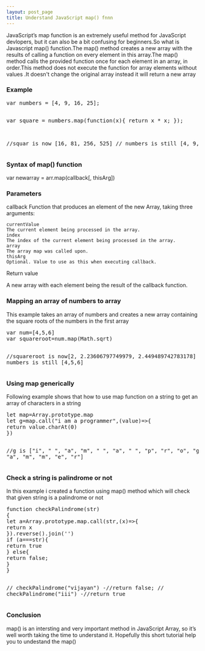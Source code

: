 ```yaml
---
layout: post_page
title: Understand JavaScript map() fnnn
---
```


JavaScript’s map function is an extremely useful method for JavaScript devlopers, but it can also be a bit confusing for beginners.So what is Javascript map() function.The map() method creates a new array with the results of calling a  function on every element in this array.The map() method calls the provided function once for each element in an array, in order.This method does not execute the function for array elements without values .It doesn't change the original array instead it will return a new array

<h3>Example</h3>

<div class='code'>
<pre>
var numbers = [4, 9, 16, 25];

var square = numbers.map(function(x){
   return x * x;
});

//squar is now [16, 81, 256, 525]
// numbers is still [4, 9, 16, 25]
</pre>
</div>


<h3>Syntax of map() function</h3>

 var newarray = arr.map(callback[, thisArg])

 <h3>Parameters</h3>

callback
Function that produces an element of the new Array, taking three arguments:
 
	currentValue
	The current element being processed in the array.
	index
	The index of the current element being processed in the array.
	array
	The array map was called upon.
	thisArg
	Optional. Value to use as this when executing callback.
Return value

A new array with each element being the result of the callback function.


<h3>Mapping an array of numbers to array</h3>
<p>This example takes an array of numbers and creates a new array containing the square roots of the numbers in the first array</p>
<div class='code'>
<pre>
var num=[4,5,6]
var squareroot=num.map(Math.sqrt)

//squareroot is now[2, 2.23606797749979, 2.449489742783178]
// numbers is still [4,5,6]
</pre>
</div>

<h3>Using map generically</h3>

<p>Following example shows that how to use map function on a string to get an array of   characters in a string</p>

<div class='code'>
<pre>
let map=Array.prototype.map
let g=map.call("i am a programmer",(value)=>{
return value.charAt(0)
})

//g is ["i", " ", "a", "m", " ", "a", " ", "p", "r", "o", "g", "r", "a", "m", "m", "e", "r"]
</pre>
</div>

<h3>Check a string is palindrome or not</h3>

<p>In this example i created a function using map() method which will check that given string is a palindrome or not</p>




 <div class='code'>
<pre>
function checkPalindrome(str)
{
let a=Array.prototype.map.call(str,(x)=>{
return x
}).reverse().join('')
if (a===str){
return true
} else{
return false;
}
}

// checkPalindrome("vijayan") -//return false;
// checkPalindrome("iii") -//return true
</pre>

 </div>

 <h3>Conclusion</h3>

 map() is an intersting and very important method in JavaScript Array, so it’s well worth taking the time to understand it. Hopefully this short tutorial help you to undestand the map()
